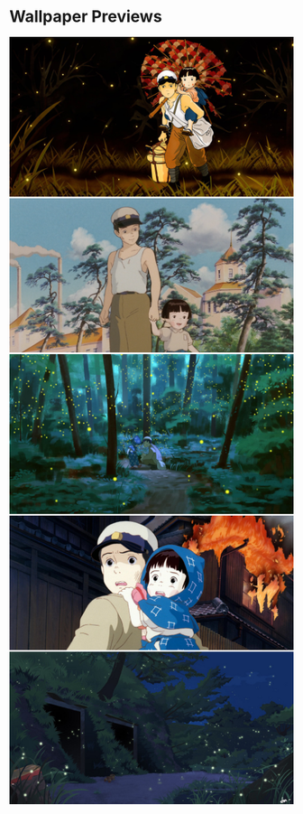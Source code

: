 # Wallpaper Previews

<img src="001-firefly.png" alt=""/>
<img src="002-firefly.png" alt=""/>
<img src="003-firefly.png" alt=""/>
<img src="004-firefly.png" alt=""/>
<img src="005-firefly.png" alt=""/>

